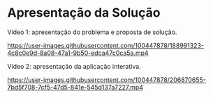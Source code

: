 # Apresentação da Solução

Vídeo 1: apresentação do problema e proposta de solução.

https://user-images.githubusercontent.com/100447878/188991323-4c8c0e9d-8a08-47a1-9b50-edca47c0ca5a.mp4

Vídeo 2: apresentação da aplicação interativa.

https://user-images.githubusercontent.com/100447878/206870655-7bd5f708-7cf5-47d5-841e-545d137a7227.mp4
